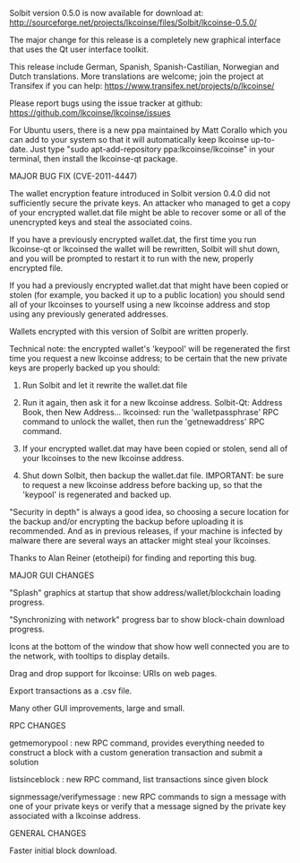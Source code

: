 Solbit version 0.5.0 is now available for download at:
http://sourceforge.net/projects/lkcoinse/files/Solbit/lkcoinse-0.5.0/

The major change for this release is a completely new graphical interface that uses the Qt user interface toolkit.

This release include German, Spanish, Spanish-Castilian, Norwegian and Dutch translations. More translations are welcome; join the project at Transifex if you can help:
https://www.transifex.net/projects/p/lkcoinse/

Please report bugs using the issue tracker at github:
https://github.com/lkcoinse/lkcoinse/issues

For Ubuntu users, there is a new ppa maintained by Matt Corallo which you can add to your system so that it will automatically keep lkcoinse up-to-date.  Just type "sudo apt-add-repository ppa:lkcoinse/lkcoinse" in your terminal, then install the lkcoinse-qt package.

MAJOR BUG FIX  (CVE-2011-4447)

The wallet encryption feature introduced in Solbit version 0.4.0 did not sufficiently secure the private keys. An attacker who
managed to get a copy of your encrypted wallet.dat file might be able to recover some or all of the unencrypted keys and steal the
associated coins.

If you have a previously encrypted wallet.dat, the first time you run lkcoinse-qt or lkcoinsed the wallet will be rewritten, Solbit will
shut down, and you will be prompted to restart it to run with the new, properly encrypted file.

If you had a previously encrypted wallet.dat that might have been copied or stolen (for example, you backed it up to a public
location) you should send all of your lkcoinses to yourself using a new lkcoinse address and stop using any previously generated addresses.

Wallets encrypted with this version of Solbit are written properly.

Technical note: the encrypted wallet's 'keypool' will be regenerated the first time you request a new lkcoinse address; to be certain that the
new private keys are properly backed up you should:

1. Run Solbit and let it rewrite the wallet.dat file

2. Run it again, then ask it for a new lkcoinse address.
Solbit-Qt: Address Book, then New Address...
lkcoinsed: run the 'walletpassphrase' RPC command to unlock the wallet,  then run the 'getnewaddress' RPC command.

3. If your encrypted wallet.dat may have been copied or stolen, send  all of your lkcoinses to the new lkcoinse address.

4. Shut down Solbit, then backup the wallet.dat file.
IMPORTANT: be sure to request a new lkcoinse address before backing up, so that the 'keypool' is regenerated and backed up.

"Security in depth" is always a good idea, so choosing a secure location for the backup and/or encrypting the backup before uploading it is recommended. And as in previous releases, if your machine is infected by malware there are several ways an attacker might steal your lkcoinses.

Thanks to Alan Reiner (etotheipi) for finding and reporting this bug.

MAJOR GUI CHANGES

"Splash" graphics at startup that show address/wallet/blockchain loading progress.

"Synchronizing with network" progress bar to show block-chain download progress.

Icons at the bottom of the window that show how well connected you are to the network, with tooltips to display details.

Drag and drop support for lkcoinse: URIs on web pages.

Export transactions as a .csv file.

Many other GUI improvements, large and small.

RPC CHANGES

getmemorypool : new RPC command, provides everything needed to construct a block with a custom generation transaction and submit a solution

listsinceblock : new RPC command, list transactions since given block

signmessage/verifymessage : new RPC commands to sign a message with one of your private keys or verify that a message signed by the private key associated with a lkcoinse address.

GENERAL CHANGES

Faster initial block download.
